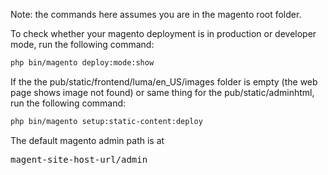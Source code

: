 Note: the commands here assumes you are in the magento root folder.

To check whether your magento deployment is in production or developer mode, run the following command:

```bash
php bin/magento deploy:mode:show
```

If the the pub/static/frontend/luma/en_US/images folder is empty (the web page shows image not found) or same thing for the pub/static/adminhtml, run the following command:

```bash
php bin/magento setup:static-content:deploy
```


The default magento admin path is at

<pre>
magent-site-host-url/admin
</pre>
